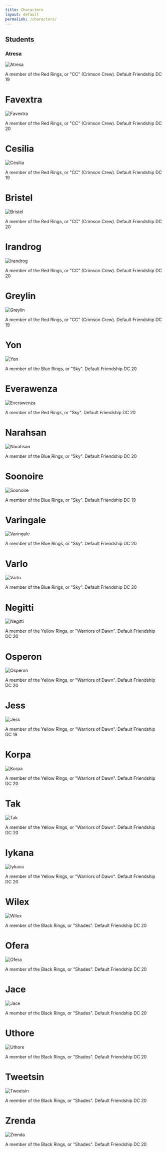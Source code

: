 ```yaml
---
title: Characters
layout: default
permalink: /characters/
---
```

## Students

### Atresa

![Atresa](/assets/Atresa.jpg)  


A member of the Red Rings, or "CC" (Crimson Crew). Default Friendship DC 19


 # Favextra

![Favextra](/assets/Favextra.jpg)


A member of the Red Rings, or "CC" (Crimson Crew). Default Friendship DC 20


# Cesilia

![Cesilia](/assets/Cesilia.jpg)


A member of the Red Rings, or "CC" (Crimson Crew). Default Friendship DC 19


# Bristel

![Bristel](/assets/Bristel.jpg)


A member of the Red Rings, or "CC" (Crimson Crew). Default Friendship DC 20


# Irandrog

![Irandrog](/assets/Irandrog.jpg)


A member of the Red Rings, or "CC" (Crimson Crew). Default Friendship DC 20

# Greylin

![Greylin](/assets/Greylin.jpg)


A member of the Red Rings, or "CC" (Crimson Crew). Default Friendship DC 19

# Yon


![Yon](/assets/Yon.jpg)


A member of the Blue Rings, or "Sky". Default Friendship DC 20


# Everawenza

![Everawenza](/assets/Everawenza.jpg)


A member of the Red Rings, or "Sky". Default Friendship DC 20


# Narahsan


![Narahsan](/assets/Narahsan.jpg)


A member of the Blue Rings, or "Sky". Default Friendship DC 20


# Soonoire


![Soonoire](/assets/Soonoire.jpg)


A member of the Blue Rings, or "Sky". Default Friendship DC 19


# Varingale


![Varingale](/assets/Varingale.jpg)


A member of the Blue Rings, or "Sky". Default Friendship DC 20


# Varlo


![Varlo](/assets/Varlo.jpg)


A member of the Blue Rings, or "Sky". Default Friendship DC 20


# Negitti


![Negitti](/assets/Negitti.jpg)


A member of the Yellow Rings, or "Warriors of Dawn". Default Friendship DC 20


# Osperon


![Osperon](/assets/Osperon.jpg)


A member of the Yellow Rings, or "Warriors of Dawn". Default Friendship DC 20


# Jess


![Jess](/assets/Jess.jpg)


A member of the Yellow Rings, or "Warriors of Dawn". Default Friendship DC 19


# Korpa


![Korpa](/assets/Korpa.jpg)


A member of the Yellow Rings, or "Warriors of Dawn". Default Friendship DC 20


# Tak


![Tak](/assets/Tak.jpg)


A member of the Yellow Rings, or "Warriors of Dawn". Default Friendship DC 20


# Iykana


![Iykana](/assets/Iykana.jpg)


A member of the Yellow Rings, or "Warriors of Dawn". Default Friendship DC 20


# Wilex


![Wilex](/assets/Wilex.jpg)


A member of the Black Rings, or "Shades". Default Friendship DC 20


# Ofera


![Ofera](/assets/Ofera.jpg)


A member of the Black Rings, or "Shades". Default Friendship DC 20


# Jace


![Jace](/assets/Jace.jpg)


A member of the Black Rings, or "Shades". Default Friendship DC 20


# Uthore


![Uthore](/assets/Uthore.jpg)


A member of the Black Rings, or "Shades". Default Friendship DC 20


# Tweetsin


![Tweetsin](/assets/Tweetsin.jpg)


A member of the Black Rings, or "Shades". Default Friendship DC 20


# Zrenda


![Zrenda](/assets/Zrenda.jpg)


A member of the Black Rings, or "Shades". Default Friendship DC 20
